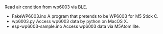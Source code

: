 Read air condition from wp6003 via BLE.

- FakeWP6003.ino	A program that pretends to be WP6003 for M5 Stick C.
- wp6003.py		Access wp6003 data by python on MacOS X.
- esp-wp6003-sample.ino	Access wp6003 data via M5Atom lite.
